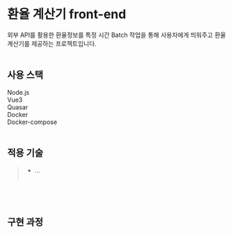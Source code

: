# 환율 계산기 front-end
외부 API를 활용한 환율정보를 특정 시간 Batch 작업을 통해 사용자에게 띄워주고 환율 계산기를 제공하는 프로젝트입니다.
<br/>
<br/>

## 사용 스택
Node.js <br/>
Vue3 <br/>
Quasar <br/>
Docker <br/>
Docker-compose <br/>
<br/>

## 적용 기술
> - ... <br/><br/>
<br/>
<br/>

## 구현 과정
